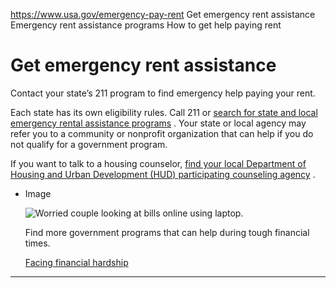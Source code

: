 

https://www.usa.gov/emergency-pay-rent
Get emergency rent assistance
Emergency rent assistance programs
How to get help paying rent

Get emergency rent assistance
=============================

Contact your state’s 211 program to find emergency help paying your rent.

Each state has its own eligibility rules. Call 211 or
[search for state and local emergency rental assistance programs](https://www.211.org/get-help/housing-expenses)
. Your state or local agency may refer you to a community or nonprofit organization that can help if you do not qualify for a government program.

If you want to talk to a housing counselor,
[find your local Department of Housing and Urban Development (HUD) participating counseling agency](https://www.hud.gov/i_want_to/talk_to_a_housing_counselor)
.

* Image

  ![Worried couple looking at bills online using laptop.](https://www.usa.gov/s3/files/styles/large/public/2023-01/Banner_img_Life_FInancial_hardship_en.png?itok=Nx2JnK1W)

  Find more government programs that can help during tough financial times.

  [Facing financial hardship](https://www.usa.gov/financial-hardship)
------------------------------------------------
